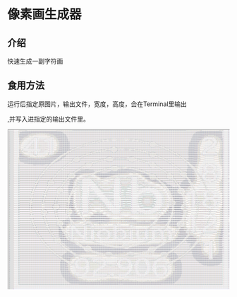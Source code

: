 # 像素画生成器

## 介绍

快速生成一副字符画

## 食用方法

运行后指定原图片，输出文件，宽度，高度，会在Terminal里输出

,并写入进指定的输出文件里。

![我是测试图片](testimg.png)

